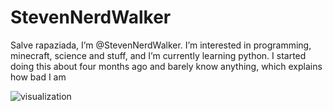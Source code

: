 
# StevenNerdWalker

Salve rapaziada, I’m @StevenNerdWalker.
I’m interested in programming, minecraft, science and stuff, and I’m currently learning python.
I started doing this about four months ago and barely know anything, which explains how bad I am

![visualization](https://i.imgflip.com/4w3e2t.jpg)

<!---
StevenNerdWalker/StevenNerdWalker is a ✨ special ✨ repository because its `README.md` (this file) appears on your GitHub profile.
You can click the Preview link to take a look at your changes.
--->

